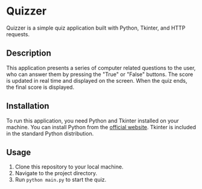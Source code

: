# Quizzer

Quizzer is a simple quiz application built with Python, Tkinter, and HTTP requests.

## Description

This application presents a series of computer related questions to the user, who can answer them by pressing the "True" or "False" buttons. The score is updated in real time and displayed on the screen. When the quiz ends, the final score is displayed.

## Installation

To run this application, you need Python and Tkinter installed on your machine. You can install Python from the [official website](https://www.python.org/downloads/). Tkinter is included in the standard Python distribution.

## Usage

1. Clone this repository to your local machine.
2. Navigate to the project directory.
3. Run `python main.py` to start the quiz.

